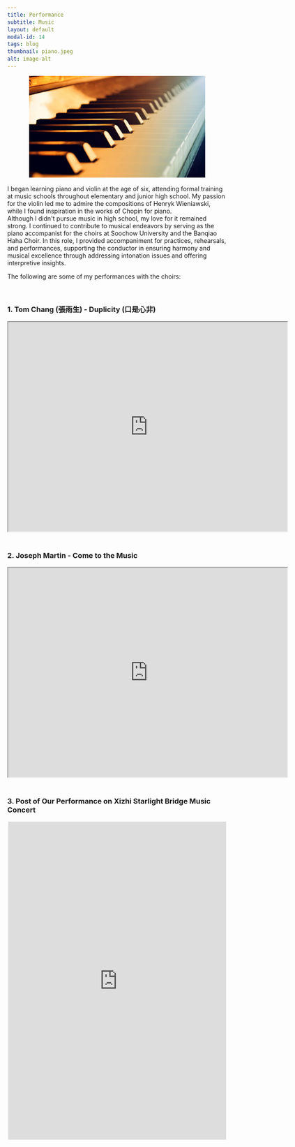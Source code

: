 ```yaml
---
title: Performance
subtitle: Music
layout: default
modal-id: 14
tags: blog
thumbnail: piano.jpeg
alt: image-alt
---
```

<html>
<head>
    <meta name="viewport" content="width=device-width, initial-scale=1.0">
    <style>
        table {
            border-collapse: separate;
            border-spacing: 10px;
        }
        table img {
            max-width: 100%;
            height: auto;
        }
    </style>
</head>
<body>
    <div style="text-align: center;">
        <img src="img/blog/piano.jpeg" alt="market" style="max-width: 80%; height: auto;">
    </div>
    <p>I began learning piano and violin at the age of six, attending formal training at music schools throughout elementary and junior high school. My passion for the violin led me to admire the compositions of Henryk Wieniawski, while I found inspiration in the works of Chopin for piano. <br> Although I didn't pursue music in high school, my love for it remained strong. I continued to contribute to musical endeavors by serving as the piano accompanist for the choirs at Soochow University and the Banqiao Haha Choir. In this role, I provided accompaniment for practices, rehearsals, and performances, supporting the conductor in ensuring harmony and musical excellence through addressing intonation issues and offering interpretive insights.</p>
    <p>The following are some of my performances with the choirs: </p>
    <br>
    <h3>1. Tom Chang (張雨生) - Duplicity (口是心非) </h3>
    <div style="text-align: center;">
        <iframe src="https://drive.google.com/file/d/1k6UXuz3SduFVVc34kjTOAGNIBa3AQN89/preview" width="640" height="480" allow="autoplay"></iframe>
    </div>
    <br>
    <h3>2. Joseph Martin - Come to the Music </h3>
    <div style="text-align: center;">
        <iframe src="https://drive.google.com/file/d/1kTDJtbP3u0X3j9-l5F2AmLCuo1bj42DH/preview" width="640" height="480" allow="autoplay"></iframe>
    </div>
    <br>
    <h3>3. Post of Our Performance on Xizhi Starlight Bridge Music Concert </h3>
    <div style="text-align: center;">
        <iframe src="https://www.facebook.com/plugins/post.php?href=https%3A%2F%2Fwww.facebook.com%2FEmptyEternity%2Fposts%2Fpfbid02iU3grKiwQ2EEvsuby4ahumcWL6Gso32pgqYvFvNRSar7rmAv3RaKTbP95RuQcc6Cl&show_text=true&width=500&is_preview=true" width="500" height="729" style="border:none;overflow:hidden" scrolling="no" frameborder="0" allowfullscreen="true" allow="autoplay; clipboard-write; encrypted-media; picture-in-picture; web-share"></iframe>
    </div>

   
</body>
</html>

